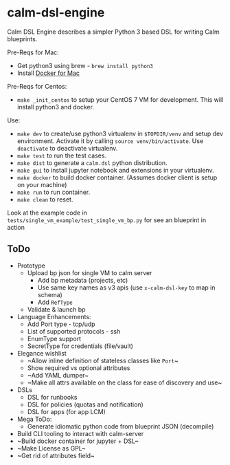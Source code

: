# calm-dsl-engine

Calm DSL Engine describes a simpler Python 3 based DSL for writing Calm blueprints.

Pre-Reqs for Mac:
 - Get python3 using brew - `brew install python3`
 - Install [Docker for Mac](https://hub.docker.com/editions/community/docker-ce-desktop-mac)

Pre-Reqs for Centos:
 - `make _init_centos` to setup your CentOS 7 VM for development. This will install python3 and docker.

Use:
 - `make dev` to create/use python3 virtualenv in `$TOPDIR/venv` and setup dev environment. Activate it by calling `source venv/bin/activate`. Use `deactivate` to deactivate virtualenv.
 - `make test` to run the test cases.
 - `make dist` to generate a `calm.dsl` python distribution.
 - `make gui` to install jupyter notebook and extensions in your virtualenv.
 - `make docker` to build docker container. (Assumes docker client is setup on your machine)
 - `make run` to run container.
 - `make clean` to reset.

Look at the example code in `tests/single_vm_example/test_single_vm_bp.py` for see an blueprint in action

## ToDo

 - Prototype
   - Upload bp json for single VM to calm server
     - Add bp metadata (projects, etc)
     - Use same key names as v3 apis (use `x-calm-dsl-key` to map in schema)
     - Add `RefType`
   - Validate & launch bp
 - Language Enhancements:
   - Add Port type - tcp/udp
   - List of supported protocols - ssh
   - EnumType support
   - SecretType for credentials (file/vault)
 - Elegance wishlist
   - ~Allow inline definition of stateless classes like `Port`~
   - Show required vs optional attributes
   - ~Add YAML dumper~
   - ~Make all attrs available on the class for ease of discovery and use~
 - DSLs
   - DSL for runbooks
   - DSL for policies (quotas and notification)
   - DSL for apps (for app LCM)
 - Mega ToDo:
   - Generate idiomatic python code from blueprint JSON (decompile)
 - Build CLI tooling to interact with calm-server
 - ~Build docker container for jupyter + DSL~
 - ~Make License as GPL~
 - ~Get rid of attributes field~
